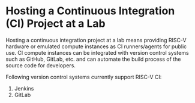 # Hosting a Continuous Integration (CI) Project at a Lab

Hosting a continuous integration project at a lab means providing RISC-V hardware or emulated compute instances as CI runners/agents for public use. CI compute instances can be integrated with version control systems such as GitHub, GitLab, etc. and can automate the build process of the source code for developers.

Following version control systems currently support RISC-V CI:

1. Jenkins
2. GitLab
